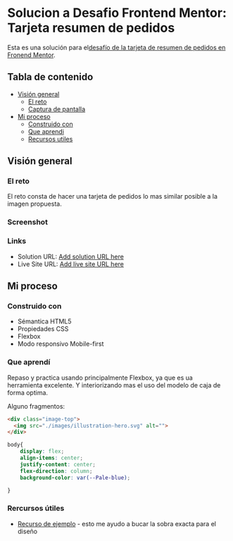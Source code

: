 # Solucion a Desafio Frontend Mentor: Tarjeta resumen de pedidos

Esta es una solución para el[desafío de la tarjeta de resumen de pedidos en Fronend Mentor](https://www.frontendmentor.io/challenges/order-summary-component-QlPmajDUj). 

## Tabla de contenido

- [Visión general](#overview)
  - [El reto](#the-challenge)
  - [Captura de pantalla](#screenshot)
- [Mi proceso](#my-process)
  - [Construido con](#built-with)
  - [Que aprendi](#what-i-learned)
  - [Recursos utiles](#useful-resources)




## Visión general

### El reto

El reto consta de hacer una tarjeta de pedidos lo mas similar posible a la imagen propuesta.

### Screenshot
[](./https://drive.google.com/file/d/1bwSSnHf6cLQBi29VZGijGW02fP8sSuuf/view?usp=sharing)

### Links

- Solution URL: [Add solution URL here](https://your-solution-url.com)
- Live Site URL: [Add live site URL here](https://resumenpedido.netlify.app/)

## Mi proceso

### Construido con

- Sémantica HTML5
- Propiedades CSS
- Flexbox
- Modo responsivo Mobile-first

### Que aprendí

Repaso y practica usando principalmente Flexbox, ya que es ua herramienta excelente. Y interiorizando mas el uso del modelo de caja de forma optima.

Alguno fragmentos:


```html
<div class="image-top">
  <img src="./images/illustration-hero.svg" alt="">
</div>
```
```css
body{
    display: flex;
    align-items: center;
    justify-content: center;
    flex-direction: column;
    background-color: var(--Pale-blue);

}
```

### Rercursos útiles

- [Recurso de ejemplo](https://developer.mozilla.org/es/docs/Web/CSS/box-shadow) - esto me ayudo a bucar la sobra exacta para el diseño


